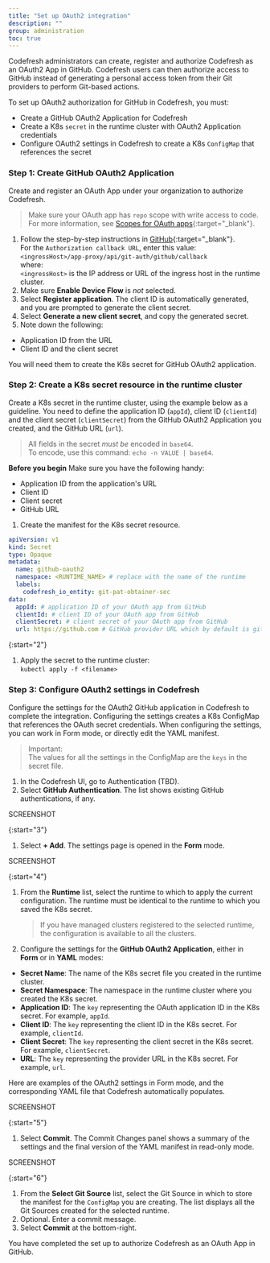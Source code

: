 ```yaml
---
title: "Set up OAuth2 integration"
description: ""
group: administration
toc: true
---
```



Codefresh administrators can create, register and authorize Codefresh as an OAuth2 App in GitHub. Codefresh users can then authorize access to GitHub instead of generating a personal access token from their Git providers to perform Git-based actions.

To set up OAuth2 authorization for GitHub in Codefresh, you must:
* Create a GitHub OAuth2 Application for Codefresh 
* Create a K8s `secret` in the runtime cluster with OAuth2 Application credentials
* Configure OAuth2 settings in Codefresh to create a K8s `ConfigMap` that references the secret

### Step 1: Create GitHub OAuth2 Application
Create and register an OAuth App under your organization to authorize Codefresh.  

> Make sure your OAuth app has `repo` scope with write access to code. For more information, see [Scopes for OAuth apps](https://docs.github.com/en/developers/apps/building-oauth-apps/scopes-for-oauth-apps){:target="\_blank"}.   

1. Follow the step-by-step instructions in [GitHub](https://docs.github.com/en/developers/apps/building-oauth-apps/creating-an-oauth-app){:target="\_blank"}.   
  For the `Authorization callback URL`, enter this value:  
    `<ingressHost>/app-proxy/api/git-auth/github/callback`  
    where:  
    `<ingressHost>` is the IP address or URL of the ingress host in the runtime cluster. 
1. Make sure **Enable Device Flow** is _not_ selected. 
1. Select **Register application**. 
   The client ID is automatically generated, and you are prompted to generate the client secret.
1. Select **Generate a new client secret**, and copy the generated secret. 
1. Note down the following:
  * Application ID from the URL
  * Client ID and the client secret  

  You will need them to create the K8s secret for GitHub OAuth2 application.

### Step 2: Create a K8s secret resource in the runtime cluster 
Create a K8s secret in the runtime cluster, using the example below as a guideline. You need to define the application ID (`appId`), client ID (`clientId`) and the client secret (`clientSecret`) from the GitHub OAuth2 Application you created, and the GitHub URL (`url`).  

> All fields in the secret _must be_ encoded in `base64`.  
  To encode, use this command: `echo -n VALUE | base64`.  


**Before you begin**
Make sure you have the following handy:
* Application ID from the application's URL
* Client ID 
* Client secret
* GitHub URL


1. Create the manifest for the K8s secret resource.

```yaml
apiVersion: v1
kind: Secret
type: Opaque
metadata:
  name: github-oauth2
  namespace: <RUNTIME_NAME> # replace with the name of the runtime
  labels:
    codefresh_io_entity: git-pat-obtainer-sec
data:
  appId: # application ID of your OAuth app from GitHub
  clientId: # client ID of your OAuth app from GitHub
  clientSecret: # client secret of your OAuth app from GitHub
  url: https://github.com # GitHub provider URL which by default is github.com, unless self-hosted provider
```

{:start="2"}
1. Apply the secret to the runtime cluster:  
   `kubectl apply -f <filename>`   
   

### Step 3: Configure OAuth2 settings in Codefresh 

Configure the settings for the OAuth2 GitHub application in Codefresh to complete the integration. Configuring the settings creates a K8s ConfigMap that references the OAuth secret credentials. When configuring the settings, you can work in Form mode, or directly edit the YAML manifest. 

>Important:  
  > The values for all the settings in the ConfigMap are the `keys` in the secret file. 

1. In the Codefresh UI, go to Authentication (TBD).
1. Select **GitHub Authentication**.
  The list shows existing GitHub authentications, if any. 

  SCREENSHOT

{:start="3"}
1. Select **+ Add**.
  The settings page is opened in the **Form** mode.
  
  SCREENSHOT

{:start="4"}
1. From the **Runtime** list, select the runtime to which to apply the current configuration. The runtime must be identical to the runtime to which you saved the K8s secret.
   > If you have managed clusters registered to the selected runtime, the configuration is available to all the clusters. 

1. Configure the settings for the **GitHub OAuth2 Application**, either in **Form** or in **YAML** modes:
  * **Secret Name**: The name of the K8s secret file you created in the runtime cluster.
  * **Secret Namespace**: The namespace in the runtime cluster where you created the K8s secret.
  * **Application ID**: The `key` representing the OAuth application ID in the K8s secret. For example, `appId`.
  * **Client ID**: The `key` representing the client ID in the K8s secret. For example, `clientId`.
  * **Client Secret**: The `key` representing the client secret in the K8s secret. For example, `clientSecret`.
  * **URL**: The `key` representing the provider URL in the K8s secret. For example, `url`.

  Here are examples of the OAuth2 settings in Form mode, and the corresponding YAML file that Codefresh automatically populates.

  SCREENSHOT

{:start="5"}
1. Select **Commit**.
  The Commit Changes panel shows a summary of the settings and the final version of the YAML manifest in read-only mode. 
  
  SCREENSHOT

{:start="6"}  
1. From the **Select Git Source** list, select the Git Source in which to store the manifest for the `ConfigMap` you are creating.
  The list displays all the Git Sources created for the selected runtime. 
1. Optional. Enter a commit message.
1. Select **Commit** at the bottom-right.

You have completed the set up to authorize Codefresh as an OAuth App in GitHub. 

